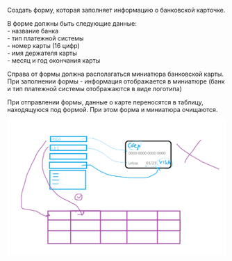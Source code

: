Создать форму, которая заполняет информацию о банковской карточке.  
  
В форме должны быть следующие данные:  
    - название банка  
    - тип платежной системы  
    - номер карты (16 цифр)  
    - имя держателя карты  
    - месяц и год окончания карты  
  
Справа от формы должна располагаться миниатюра банковской карты.  
При заполнении формы - информация отображается в миниатюре (банк и тип платежной системы отображаются в виде логотипа)  
  
При отправлении формы, данные о карте переносятся в таблицу, находящуюся под формой. При этом форма и миниатюра очищаются.  
  
![alt text](https://github.com/avaz-ohunov/IThub-JS-DOM-KT-5/blob/main/Пример.png)

